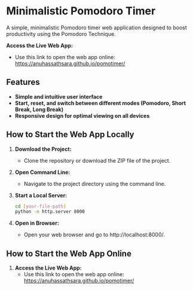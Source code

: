 # Minimalistic Pomodoro Timer

A simple, minimalistic Pomodoro timer web application designed to boost productivity using the Pomodoro Technique.

**Access the Live Web App:**
- Use this link to open the web app online: https://anuhassathsara.github.io/pomotimer/

## Features

- **Simple and intuitive user interface**
- **Start, reset, and switch between different modes (Pomodoro, Short Break, Long Break)**
- **Responsive design for optimal viewing on all devices**

## How to Start the Web App Locally

1. **Download the Project:**
   - Clone the repository or download the ZIP file of the project.
   
2. **Open Command Line:**
   - Navigate to the project directory using the command line.

3. **Start a Local Server:**
   ```sh
   cd [your-file-path]
   python -m http.server 8000

4. **Open in Browser:**
   - Open your web browser and go to http://localhost:8000/.
  
## How to Start the Web App Online
1. **Access the Live Web App:**
   - Use this link to open the web app online: https://anuhassathsara.github.io/pomotimer/
  
